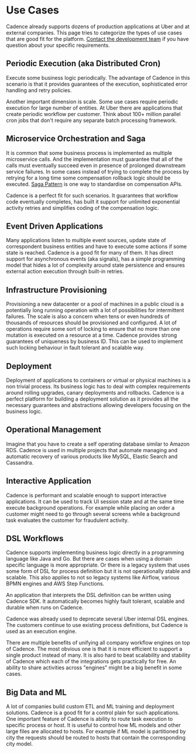 # Use Cases
Cadence already supports dozens of production applications at Uber and at external companies.
This page tries to categorize the types of use cases that are good fit for the platform. 
[Contact the development team](https://join.slack.com/t/uber-cadence/shared_invite/enQtNDczNTgxMjYxNDEzLTI5Yzc5ODYwMjg1ZmI3NmRmMTU1MjQ0YzQyZDc5NzMwMmM0NjkzNDE5MmM0NzU5YTlhMmI4NzIzMDhiNzFjMDM)
if you have question about your specific requirements.

## Periodic Execution (aka Distributed Cron)

Execute some business logic periodically. The advantage of Cadence in this scenario is that it provides 
guarantees of the execution, sophisticated error handling and retry policies. 

Another important dimension is scale. Some use cases require periodic execution for large number of entities. 
At Uber there are applications that create periodic workflow per customer. 
Think about 100+ million parallel cron jobs that don't require any separate batch processing framework.   

## Microservice Orchestration and Saga

It is common that some business process is implemented as multiple microservice calls. 
And the implementation must guarantee that all of the calls must eventually succeed even in presence of prolonged downstream service failures.
In some cases instead of trying to complete the process by retrying for a long time some compensation rollback logic should be executed.
[Saga Pattern](https://microservices.io/patterns/data/saga.html) is one way to standardise on compensation APIs.

Cadence is a perfect fit for such scenarios. It guarantees that workflow code eventually completes, has built it support
for unlimited exponential activity retries and simplifies coding of the compensation logic. 

## Event Driven Applications

Many applications listen to multiple event sources, update state of correspondent business entities 
and have to execute some actions if some state is reached.
Cadence is a good fit for many of them. It has direct support for asynchronous events (aka signals), 
has a simple programming model that hides a lot of complexity
around state persistence and ensures external action execution through built-in retries. 

## Infrastructure Provisioning

Provisioning a new datacenter or a pool of machines in a public cloud is a potentially long running operation with 
a lot of possibilities for intermittent failures. The scale is also a concern when tens or even hundreds of thousands of
 resources should be provisioned and configured.
A lot of operations require some sort of locking to ensure that no more than one mutation is executed on a resource at a time. 
Cadence provides strong guarantees of uniqueness by business ID. This can be used to implement such locking behaviour in fault tolerant and scalable way. 

## Deployment

Deployment of applications to containers or virtual or physical machines is a non trivial process. 
Its business logic has to deal with complex requirements around rolling upgrades, canary deployments and rollbacks.
Cadence is a perfect platform for building a deployment solution as it provides all the necessary guarantees and abstractions 
allowing developers focusing on the business logic.

## Operational Management

Imagine that you have to create a self operating database similar to Amazon RDS. Cadence is used in multiple projects 
that automate managing and automatic recovery of various products like MySQL, Elastic Search and Cassandra. 

## Interactive Application

Cadence is performant and scalable enough to support interactive applications. It can be used to track UI session state and
at the same time execute background operations. For example while placing an order a customer might need to go through several screens
while a background task evaluates the customer for fraudulent activity.

## DSL Workflows

Cadence supports implementing business logic directly in a programming language like Java and Go. But there are cases when 
using a domain specific language is more appropriate. Or there is a legacy system that uses some form of DSL for process definition
but it is not operationally stable and scalable. 
This also applies to not so legacy systems like Airflow, various BPMN engines and AWS Step Functions. 

An application that interprets the DSL definition can be written using Cadence SDK. It automatically becomes highly fault tolerant,
scalable and durable when runs on Cadence. 

Cadence was already used to deprecate several Uber internal  DSL engines. The customers continue to use existing
process definitions, but Cadence is used as an execution engine. 

There are multiple benefits of unifying all company workflow engines on top of Cadence. The most obvious one is that
it is more efficient to support a single product instead of many. It is also hard to beat scalability and stability of 
Cadence which each of the integrations gets practically for free. An ability to share activities across "engines" 
might be a big benefit in some cases.

## Big Data and ML

A lot of companies build custom ETL and ML training and deployment solutions. Cadence is a good fit for a control plain for such applications.
One important feature of Cadence is ability to route task execution to specific process or host. 
It is useful to control how ML models and other large files are allocated to hosts. 
For example if ML model is partitioned by city the requests should be routed to hosts that contain the corresponding city model.
